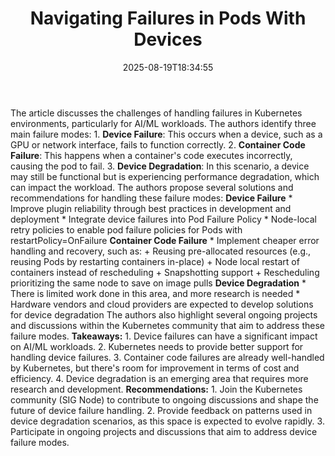 ﻿---
title: "Navigating Failures in Pods With Devices"
date: "2025-08-19T18:34:55"
category: "Markets"
summary: ""
slug: "navigating failures in pods with devices"
source_urls:
  - "https://kubernetes.io/blog/2025/07/03/navigating-failures-in-pods-with-devices/"
seo:
  title: "Navigating Failures in Pods With Devices | Hash n Hedge"
  description: ""
  keywords: ["news", "markets", "brief"]
---
The article discusses the challenges of handling failures in Kubernetes environments, particularly for AI/ML workloads. The authors identify three main failure modes:  1. **Device Failure**: This occurs when a device, such as a GPU or network interface, fails to function correctly. 2. **Container Code Failure**: This happens when a container's code executes incorrectly, causing the pod to fail. 3. **Device Degradation**: In this scenario, a device may still be functional but is experiencing performance degradation, which can impact the workload.  The authors propose several solutions and recommendations for handling these failure modes:  **Device Failure**  * Improve plugin reliability through best practices in development and deployment * Integrate device failures into Pod Failure Policy * Node-local retry policies to enable pod failure policies for Pods with restartPolicy=OnFailure  **Container Code Failure**  * Implement cheaper error handling and recovery, such as: 	+ Reusing pre-allocated resources (e.g., reusing Pods by restarting containers in-place) 	+ Node local restart of containers instead of rescheduling 	+ Snapshotting support 	+ Rescheduling prioritizing the same node to save on image pulls  **Device Degradation**  * There is limited work done in this area, and more research is needed * Hardware vendors and cloud providers are expected to develop solutions for device degradation  The authors also highlight several ongoing projects and discussions within the Kubernetes community that aim to address these failure modes.  **Takeaways:**  1. Device failures can have a significant impact on AI/ML workloads. 2. Kubernetes needs to provide better support for handling device failures. 3. Container code failures are already well-handled by Kubernetes, but there's room for improvement in terms of cost and efficiency. 4. Device degradation is an emerging area that requires more research and development.  **Recommendations:**  1. Join the Kubernetes community (SIG Node) to contribute to ongoing discussions and shape the future of device failure handling. 2. Provide feedback on patterns used in device degradation scenarios, as this space is expected to evolve rapidly. 3. Participate in ongoing projects and discussions that aim to address device failure modes. 
